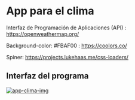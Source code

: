 # App para el clima
Interfaz de Programación de Aplicaciones (API) : https://openweathermap.org/

Background-color: #FBAF00 : https://coolors.co/

Spiner: https://projects.lukehaas.me/css-loaders/

## Interfaz del programa
[![app-clima-img](C:\Users\Usuario\Documents\GitHub\app-para-clima "app-clima-img")](https://prnt.sc/1022v7x "app-clima-img")

